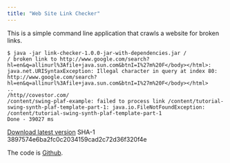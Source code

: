 ```yaml
---
title: "Web Site Link Checker"
---
```

<p>This is a simple command line application that crawls a website for broken links.</p>

	$ java -jar link-checker-1.0.0-jar-with-dependencies.jar /
	/ broken link to http://www.google.com/search?hl=en&q=allinurl%3Afile+java.sun.com&btnI=I%27m%20F</body></html>: java.net.URISyntaxException: Illegal character in query at index 80: http://www.google.com/search?hl=en&q=allinurl%3Afile+java.sun.com&btnI=I%27m%20F</body></html>
	..
	/http//covestor.com/
	/content/swing-plaf-example: failed to process link /content/tutorial-swing-synth-plaf-template-part-1: java.io.FileNotFoundException: /content/tutorial-swing-synth-plaf-template-part-1
	Done - 39027 ms

<p><a href="/sites/default/files/link-checker-1.0.0-jar-with-dependencies.jar">Download latest version</a> SHA-1 3897574e6ba2fc0c2034159cad2c72d36f320f4e</p>

<p>The code is <a href="https://github.com/alexec/link-checker">Github</a>.</p>
